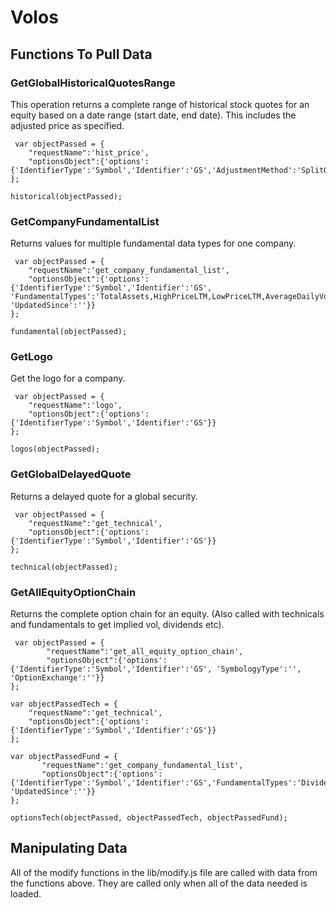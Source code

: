 Volos
=====

## Functions To Pull Data

### GetGlobalHistoricalQuotesRange

This operation returns a complete range of historical stock quotes for an equity based on a date range (start date, end date). This includes the adjusted price as specified. 

     var objectPassed = {
		"requestName":'hist_price',
		"optionsObject":{'options':{'IdentifierType':'Symbol','Identifier':'GS','AdjustmentMethod':'SplitOnly','StartDate':'6/12/2014','EndDate':"6/11/2015"}}
	};

    historical(objectPassed);

### GetCompanyFundamentalList

Returns values for multiple fundamental data types for one company.

     var objectPassed = {
		"requestName":'get_company_fundamental_list',
		"optionsObject":{'options':{'IdentifierType':'Symbol','Identifier':'GS', 'FundamentalTypes':'TotalAssets,HighPriceLTM,LowPriceLTM,AverageDailyVolumeLastTwelveMonths,PERatio,DividendRate,LastDividendYield,MarketCapitalization', 'UpdatedSince':''}}
    };

    fundamental(objectPassed);

### GetLogo

Get the logo for a company.

     var objectPassed = {
		"requestName":'logo',
		"optionsObject":{'options':{'IdentifierType':'Symbol','Identifier':'GS'}}
    };

    logos(objectPassed);

### GetGlobalDelayedQuote

Returns a delayed quote for a global security.

     var objectPassed = {
		"requestName":'get_technical',
		"optionsObject":{'options':{'IdentifierType':'Symbol','Identifier':'GS'}}
	};

    technical(objectPassed);

### GetAllEquityOptionChain

Returns the complete option chain for an equity. (Also called with technicals and fundamentals to get implied vol, dividends etc).

     var objectPassed = {
	        "requestName":'get_all_equity_option_chain',
	        "optionsObject":{'options':{'IdentifierType':'Symbol','Identifier':'GS', 'SymbologyType':'', 'OptionExchange':''}}
    };

    var objectPassedTech = {
		"requestName":'get_technical',
		"optionsObject":{'options':{'IdentifierType':'Symbol','Identifier':'GS'}}
	};

    var objectPassedFund = {
	       "requestName":'get_company_fundamental_list',
	       "optionsObject":{'options':{'IdentifierType':'Symbol','Identifier':'GS','FundamentalTypes':'DividendRate', 'UpdatedSince':''}}
    };

    optionsTech(objectPassed, objectPassedTech, objectPassedFund);

## Manipulating Data

All of the modify functions in the lib/modify.js file are called with data from the functions above. They are called only when all of the data needed is loaded.

